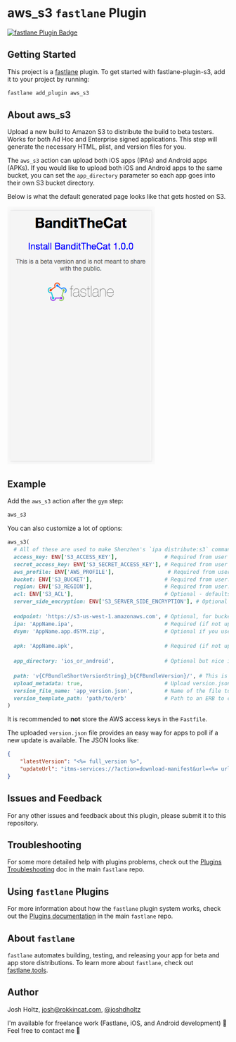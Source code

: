 # aws_s3 `fastlane` Plugin

[![fastlane Plugin Badge](https://rawcdn.githack.com/fastlane/fastlane/master/fastlane/assets/plugin-badge.svg)](https://rubygems.org/gems/fastlane-plugin-aws_s3)

## Getting Started

This project is a [fastlane](https://github.com/fastlane/fastlane) plugin. To get started with fastlane-plugin-s3, add it to your project by running:

```bash
fastlane add_plugin aws_s3
```

## About aws_s3

Upload a new build to Amazon S3 to distribute the build to beta testers. Works for both Ad Hoc and Enterprise signed applications. This step will generate the necessary HTML, plist, and version files for you.

The `aws_s3` action can upload both iOS apps (IPAs) and Android apps (APKs). If you would like to upload both iOS and Android apps to the same bucket, you can set the `app_directory` parameter so each app goes into their own S3 bucket directory.

Below is what the default generated page looks like that gets hosted on S3.

![Generated page](aws_s3_screenshot.png)

## Example

Add the `aws_s3` action after the `gym` step:

```ruby
aws_s3
```

You can also customize a lot of options:
```ruby
aws_s3(
  # All of these are used to make Shenzhen's `ipa distribute:s3` command
  access_key: ENV['S3_ACCESS_KEY'],               # Required from user (unless using aws_profile).
  secret_access_key: ENV['S3_SECRET_ACCESS_KEY'], # Required from user (unless using aws_profile).
  aws_profile: ENV['AWS_PROFILE'],                 # Required from user (unless using access_key and secret_access_key)
  bucket: ENV['S3_BUCKET'],                       # Required from user.
  region: ENV['S3_REGION'],                       # Required from user.
  acl: ENV['S3_ACL'],                             # Optional - defaults to 'public-read'
  server_side_encryption: ENV['S3_SERVER_SIDE_ENCRYPTION'], # Optional

  endpoint: 'https://s3-us-west-1.amazonaws.com', # Optional, for buckets that require a specific endpoint
  ipa: 'AppName.ipa',                             # Required (if not uploading an APK).
  dsym: 'AppName.app.dSYM.zip',                   # Optional if you use `ipa` to build.

  apk: 'AppName.apk',                             # Required (if not uploading an IPA).

  app_directory: 'ios_or_android',                # Optional but nice if you want to put multiple apps in same bucket

  path: 'v{CFBundleShortVersionString}_b{CFBundleVersion}/', # This is actually the default.
  upload_metadata: true,                          # Upload version.json, plist and HTML. Set to false to skip uploading of these files.
  version_file_name: 'app_version.json',          # Name of the file to upload to S3. Defaults to 'version.json'
  version_template_path: 'path/to/erb'            # Path to an ERB to configure the structure of the version JSON file
)
```

It is recommended to **not** store the AWS access keys in the `Fastfile`.

The uploaded `version.json` file provides an easy way for apps to poll if a new update is available. The JSON looks like:

```json
{
    "latestVersion": "<%= full_version %>",
    "updateUrl": "itms-services://?action=download-manifest&url=<%= url %>"
}
```

## Issues and Feedback

For any other issues and feedback about this plugin, please submit it to this repository.

## Troubleshooting

For some more detailed help with plugins problems, check out the [Plugins Troubleshooting](https://github.com/fastlane/fastlane/blob/master/fastlane/docs/PluginsTroubleshooting.md) doc in the main `fastlane` repo.

## Using `fastlane` Plugins

For more information about how the `fastlane` plugin system works, check out the [Plugins documentation](https://github.com/fastlane/fastlane/blob/master/fastlane/docs/Plugins.md) in the main `fastlane` repo.

## About `fastlane`

`fastlane` automates building, testing, and releasing your app for beta and app store distributions. To learn more about `fastlane`, check out [fastlane.tools](https://fastlane.tools).

## Author

Josh Holtz, josh@rokkincat.com, [@joshdholtz](https://twitter.com/joshdholtz)

I'm available for freelance work (Fastlane, iOS, and Android development) :muscle:
Feel free to contact me :rocket:
